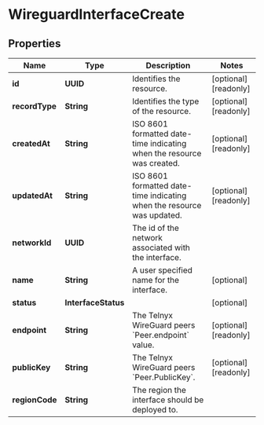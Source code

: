 

# WireguardInterfaceCreate


## Properties

| Name | Type | Description | Notes |
|------------ | ------------- | ------------- | -------------|
|**id** | **UUID** | Identifies the resource. |  [optional] [readonly] |
|**recordType** | **String** | Identifies the type of the resource. |  [optional] [readonly] |
|**createdAt** | **String** | ISO 8601 formatted date-time indicating when the resource was created. |  [optional] [readonly] |
|**updatedAt** | **String** | ISO 8601 formatted date-time indicating when the resource was updated. |  [optional] [readonly] |
|**networkId** | **UUID** | The id of the network associated with the interface. |  |
|**name** | **String** | A user specified name for the interface. |  [optional] |
|**status** | **InterfaceStatus** |  |  [optional] |
|**endpoint** | **String** | The Telnyx WireGuard peers &#x60;Peer.endpoint&#x60; value. |  [optional] [readonly] |
|**publicKey** | **String** | The Telnyx WireGuard peers &#x60;Peer.PublicKey&#x60;. |  [optional] [readonly] |
|**regionCode** | **String** | The region the interface should be deployed to. |  |



